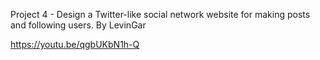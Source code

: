 Project 4 - Design a Twitter-like social network website for making posts and following users.
By LevinGar

https://youtu.be/qgbUKbN1h-Q
